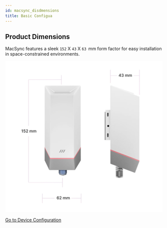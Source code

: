 ```yaml
---
id: macsync_disdmensions
title: Basic Configua
---
```

## Product Dimensions

MacSync features a sleek `152` X `43` X `63`  mm form factor for easy installation in space-constrained environments.

![title image](./assets/dimensions.webp)


[Go to Device Configuration](../device-configuration)